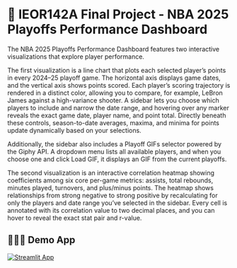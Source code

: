 # 🏀 IEOR142A Final Project - NBA 2025 Playoffs Performance Dashboard 

The NBA 2025 Playoffs Performance Dashboard features two interactive visualizations that explore player performance. 

The first visualization is a line chart that plots each selected player’s points in every 2024–25 playoff game. The horizontal axis displays game dates, and the vertical axis shows points scored. Each player’s scoring trajectory is rendered in a distinct color, allowing you to compare, for example, LeBron James against a high-variance shooter. A sidebar lets you choose which players to include and narrow the date range, and hovering over any marker reveals the exact game date, player name, and point total. Directly beneath these controls, season-to-date averages, maxima, and minima for points update dynamically based on your selections.

Additionally, the sidebar also includes a Playoff GIFs selector powered by the Giphy API. A dropdown menu lists all available players, and when you choose one and click Load GIF, it displays an GIF from the current playoffs. 

The second visualization is an interactive correlation heatmap showing coefficients among six core per-game metrics: assists, total rebounds, minutes played, turnovers, and plus/minus points. The heatmap shows relationships from strong negative to strong positive by recalculating for only the players and date range you’ve selected in the sidebar. Every cell is annotated with its correlation value to two decimal places, and you can hover to reveal the exact stat pair and r-value. 

## 👩🏻‍💻 Demo App

[![Streamlit App](https://static.streamlit.io/badges/streamlit_badge_black_white.svg)](https://ieor142-final-proj.streamlit.app/#nba-2025-playoffs-points-by-game-over-time)
